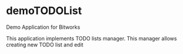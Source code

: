 # demoTODOList
Demo Application for Bitworks

This application implements TODO lists manager.
This manager allows creating new TODO list and edit  
